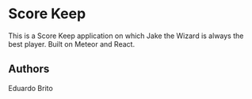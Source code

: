 # Score Keep

This is a Score Keep application on which Jake the Wizard is always the best player. Built on Meteor and React.

## Authors

Eduardo Brito
